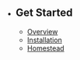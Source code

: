 - ## Get Started
    - [Overview](/docs/{{version}}/overview)
    - [Installation](/docs/{{version}}/New)
    - [Homestead](/docs/{{version}}/Homestead)

